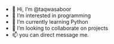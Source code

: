 - 👋 Hi, I’m @taqwasaboor
- 👀 I’m interested in programming
- 🌱 I’m currently learning Python
- 💞️ I’m looking to collaborate on projects
- 📫 you can direct message me.

<!---
taqwasaboor/taqwasaboor is a ✨ special ✨ repository because its `README.md` (this file) appears on your GitHub profile.
You can click the Preview link to take a look at your changes.
--->
